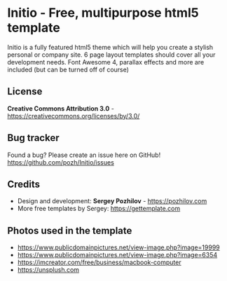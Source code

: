 Initio - Free, multipurpose html5 template
=============

Initio is a fully featured html5 theme which will help you create a stylish personal or company site. 
6 page layout templates should cover all your development needs. 
Font Awesome 4, parallax effects and more are included (but can be turned off of course)


License
-------
**Creative Commons Attribution 3.0** - https://creativecommons.org/licenses/by/3.0/


Bug tracker
-----------

Found a bug? Please create an issue here on GitHub! 
https://github.com/pozh/Initio/issues



Credits
-------
* Design and development: **Sergey Pozhilov** - https://pozhilov.com
* More free templates by Sergey: https://gettemplate.com

Photos used in the template
-------
* https://www.publicdomainpictures.net/view-image.php?image=19999
* https://www.publicdomainpictures.net/view-image.php?image=6354
* https://imcreator.com/free/business/macbook-computer
* https://unsplush.com